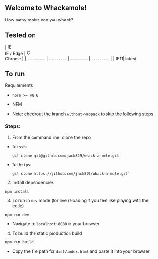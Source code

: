 ## Welcome to Whackamole!
How many moles can you whack?

## Tested on
| [<img src="https://raw.githubusercontent.com/godban/browsers-support-badges/master/src/images/edge.png" alt="IE / Edge" width="16px" height="16px" />](http://godban.github.io/browsers-support-badges/)</br>IE / Edge | [<img src="https://raw.githubusercontent.com/godban/browsers-support-badges/master/src/images/chrome.png" alt="Chrome" width="16px" height="16px" />](http://godban.github.io/browsers-support-badges/)</br>Chrome |
| --------- | --------- | --------- | --------- |
| IE11| latest


## To run
Requirements
* `node >= v8.6`
* NPM

* Note: checkout the branch `without-webpack` to skip the following steps

### Steps:
1. From the command line, clone the repo
* for `ssh`:
  ```
  git clone git@github.com:jack829/whack-a-mole.git
  ```
* for `https`:
  ```
  git clone https://github.com/jack829/whack-a-mole.git`
  ```

2. Install dependencies
```
npm install
```

3. To run in `dev` mode (for live reloading if you feel like playing with the code)
```
npm run dev
```
* Navigate to `localhost:8080` in your browser

4. To build the static production build
```
npm run build
```

* Copy the file path for `dist/index.html` and paste it into your browser
